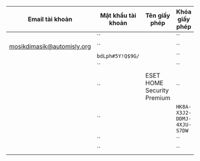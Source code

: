 | Email tài khoản | Mật khẩu tài khoản | Tên giấy phép | Khóa giấy phép | Ngày hết hạn |
|-----------------|--------------------|---------------|---------------|--------------|
|  | `` |  | `` |  |
| mosikdimasik@automisly.org | `` |  | `` |  |
|  | `bdLph#5Y!Q$9G/` |  | `` |  |
|  | `` |  | `` |  |
|  | `` | ESET HOME Security Premium | `` |  |
|  | `` |  | `HK8A-X3J2-DDMJ-4XJU-S7DW` |  |
|  | `` |  | `` | 16.08.2025 |
|  | `` |  | `` |  |
